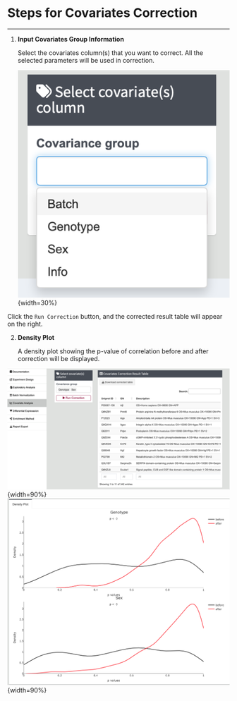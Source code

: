 # Steps for Covariates Correction

---

1. **Input Covariates Group Information**

   Select the covariates column(s) that you want to correct. All the selected parameters will be used in correction.

   ![Covariates Group Input](../www/images/cov.png){width=30%}
   
  Click the `Run Correction` button, and the corrected result table will appear on the right.
   


2. **Density Plot**

   A density plot showing the p-value of correlation before and after correction will be displayed.

  ![Covariates result](../www/images/cov_result.png){width=90%}
  ![Covariates density](../www/images/density_plot.png){width=90%}
  